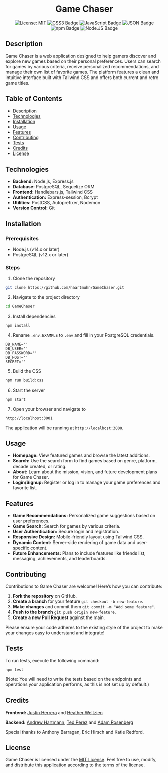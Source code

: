 <div align="center">

# Game Chaser

[![License: MIT](https://img.shields.io/badge/License-MIT-darkgreen.svg)](https://opensource.org/licenses/MIT)
![CSS3 Badge](https://img.shields.io/badge/css-1572B6?logo=css3&logoColor=fff&style=flat)
![JavaScript Badge](https://img.shields.io/badge/js-F7DF1E?logo=javascript&logoColor=000&style=flat)
![JSON Badge](https://img.shields.io/badge/json-FF0000?logo=json&logoColor=fff&style=flat)
![npm Badge](https://img.shields.io/badge/npm-A020F0?logo=npm&logoColor=fff&style=flat)
![Node.JS Badge](https://img.shields.io/badge/node-orange?logo=node.js&logoColor=fff&style=flat)

</div>

## Description

Game Chaser is a web application designed to help gamers discover and explore new games based on their personal preferences. Users can search for games by various criteria, receive personalized recommendations, and manage their own list of favorite games. The platform features a clean and intuitive interface built with Tailwind CSS and offers both current and retro game titles.

## Table of Contents

- [Description](#description)
- [Technologies](#technologies)
- [Installation](#installation)
- [Usage](#usage)
- [Features](#features)
- [Contributing](#contributing)
- [Tests](#tests)
- [Credits](#credits)
- [License](#license)

## Technologies

-   **Backend:** Node.js, Express.js
-   **Database:** PostgreSQL, Sequelize ORM
-   **Frontend:** Handlebars.js, Tailwind CSS
-   **Authentication:** Express-session, Bcrypt
-   **Utilities:** PostCSS, Autoprefixer, Nodemon
-   **Version Control:** Git

## Installation

### Prerequisites

-   Node.js (v14.x or later)
-   PostgreSQL (v12.x or later)

### Steps

1.  Clone the repository

```bash
git clone https://github.com/haartmuhn/GameChaser.git
```

2.  Navigate to the project directory

```bash
cd GameChaser
```

3.  Install dependencies

```bash
npm install
```

4.  Rename `.env.EXAMPLE` to `.env` and fill in your PostgreSQL credentials.

```env
DB_NAME=''
DB_USER=''
DB_PASSWORD=''
DB_HOST=''
SECRET=''
```

5.  Build the CSS

```bash
npm run build:css
```

6.  Start the server

```bash
npm start
```

7.  Open your browser and navigate to

```bash
http://localhost:3001
```

The application will be running at `http://localhost:3000`.

## Usage

-   **Homepage:** View featured games and browse the latest additions.
-   **Search:** Use the search form to find games based on genre, platform, decade created, or rating.
-   **About:** Learn about the mission, vision, and future development plans for Game Chaser.
-   **Login/Signup:** Register or log in to manage your game preferences and favorite list.

## Features

-   **Game Recommendations:** Personalized game suggestions based on user preferences.
-   **Game Search:** Search for games by various criteria.
-   **User Authentication:** Secure login and registration.
-   **Responsive Design:** Mobile-friendly layout using Tailwind CSS.
-   **Dynamic Content:** Server-side rendering of game data and user-specific content.
-   **Future Enhancements:** Plans to include features like friends list, messaging, achievements, and leaderboards.

## Contributing

Contributions to Game Chaser are welcome! Here’s how you can contribute:

1. **Fork the repository** on GitHub.
2. **Create a branch** for your feature `git checkout -b new-feature`.
3. **Make changes** and commit them `git commit -m "Add some feature"`.
4. **Push to the branch** `git push origin new-feature`.
5. **Create a new Pull Request** against the main.

Please ensure your code adheres to the existing style of the project to make your changes easy to understand and integrate!

## Tests

To run tests, execute the following command:

```
npm test
```

(Note: You will need to write the tests based on the endpoints and operations your application performs, as this is not set up by default.)

## Credits

**Frontend:** [Justin Herrera](https://github.com/Justino11247) and [Heather Weltzien](https://github.com/hweltzien)

**Backend:** [Andrew Hartmann](https://github.com/haartmuh), [Ted Perez](https://github.com/taperez1989) and [Adam Rosenberg](https://github.com/AcoderRose)

Special thanks to Anthony Barragan, Eric Hirsch and Katie Redford.

## License

Game Chaser is licensed under the [MIT License](LICENSE). Feel free to use, modify, and distribute this application according to the terms of the license.
